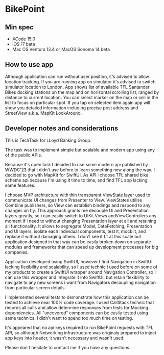 #  BikePoint

## Min spec

* XCode 15.0 
* iOS 17 beta 
* Mac OS Ventura 13.4 or MacOS Sonoma 14 beta

## How to use app

Although application can run without user position, it's advised to allow location tracking.
If you are running app on simulator it's advised to switch simulator location to London.
App shows list of available TFL Santander Bikes docking stations on the map and on horizontal scrolling list, ranged by distance to current location.
You can select marker on the map or cell in the list to focus on particular spot. If you tap on selected item again app will show you detailed information including precise post address and StreetView a.k.a. MapKit LookAround.      

## Developer notes and considerations 

This is TechTask for LLoyd Banking Group. 

The task was to implement simple but scalable and modern app using any of the public APIs.

Because it's open task I decided to use some modern api published by WWDC'23 that i didn't use before to learn something new along the way. I decided to go with MapKit for SwiftUI. As API i choose TFL shared bike scheme api because I'm using it time to time, and find TFL app lacking some features.

I choose MVP architecture with thin transparent ViewState layer used to communicate UI changes from Presenter to View. ViewStates utilise Combine publishers, so View can establish bindings and respond to any changes on fly. This approach grants me decouple UI and Presentation layers greatly, so i can easily switch to UIKit Views andViewControllers any moment if i need to without changing Presentation layer at all and retaining all functionality. It allows to segregate Model, DataFetching, Presentation and UI layers, isolate each individual components, test it, mock it, and replace it without damaging others. I don't see it fit at this scale but application designed in that way can be easily broken down on separate modules and frameworks that can speed up development processes for big companies.     

Application developed using SwiftUI, however I find Navigation in SwiftUI lacking flexibility and scalability, so I used technic i used before on some of my products to create a SwiftUI wrapper around Navigation Controller, so I can use this wrapper and integrate it into SwiftUI, but retain flexibility to navigate to any new screens i want from Navigators decoupling navigation from particular screen details.
                
I implemented several tests to demonstrate how this application can be tested to achieve near 100% code coverage. I used CallStack technic that records all calls and allow  determine responses from tests for Mocking dependencies. All "uncovered" components can be easily tested using same technics. I didn't want to spend too much time on testing.

It's appeared that no api keys required to run BikePoint requests with TFL API, so although Networking infrastructure was originaly prepared to inject app keys into header, it wasn't necessary and wasn't used.       

Please don't hesitate to contact me if you have any questions.      
